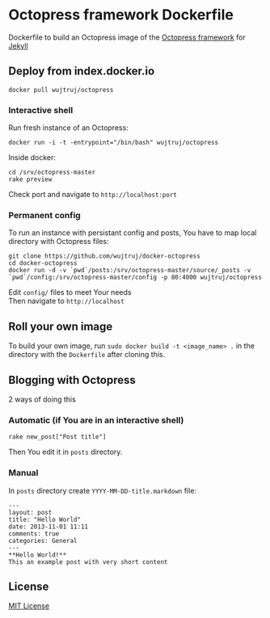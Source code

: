 Octopress framework Dockerfile
==============================

Dockerfile to build an Octopress image of the [Octopress framework](https://github.com/imathis/octopress) for [Jekyll](https://github.com/mojombo/jekyll)

## Deploy from index.docker.io

    docker pull wujtruj/octopress

### Interactive shell 

Run fresh instance of an Octopress:

    docker run -i -t -entrypoint="/bin/bash" wujtruj/octopress

Inside docker:
    
    cd /srv/octopress-master
    rake preview

Check port and navigate to `http://localhost:port`

### Permanent config

To run an instance with persistant config and posts, You have to map local directory with Octopress files:

    git clone https://github.com/wujtruj/docker-octopress
    cd docker-octopress
    docker run -d -v `pwd`/posts:/srv/octopress-master/source/_posts -v `pwd`/config:/srv/octopress-master/config -p 80:4000 wujtruj/octopress

Edit `config/` files to meet Your needs  
Then navigate to `http://localhost`

## Roll your own image

To build your own image, run `sudo docker build -t <image_name> .` in the directory with the `Dockerfile` after cloning this.

## Blogging with Octopress

2 ways of doing this

### Automatic (if You are in an interactive shell)

    rake new_post["Post title"]

Then You edit it in `posts` directory.

### Manual

In `posts` directory create `YYYY-MM-DD-title.markdown` file:
    
    ---
    layout: post
    title: "Hello World"
    date: 2013-11-01 11:11
    comments: true
    categories: General
    ---
    **Hello World!**
    This an example post with very short content

## License

[MIT License](http://opensource.org/licenses/mit-license.html)
